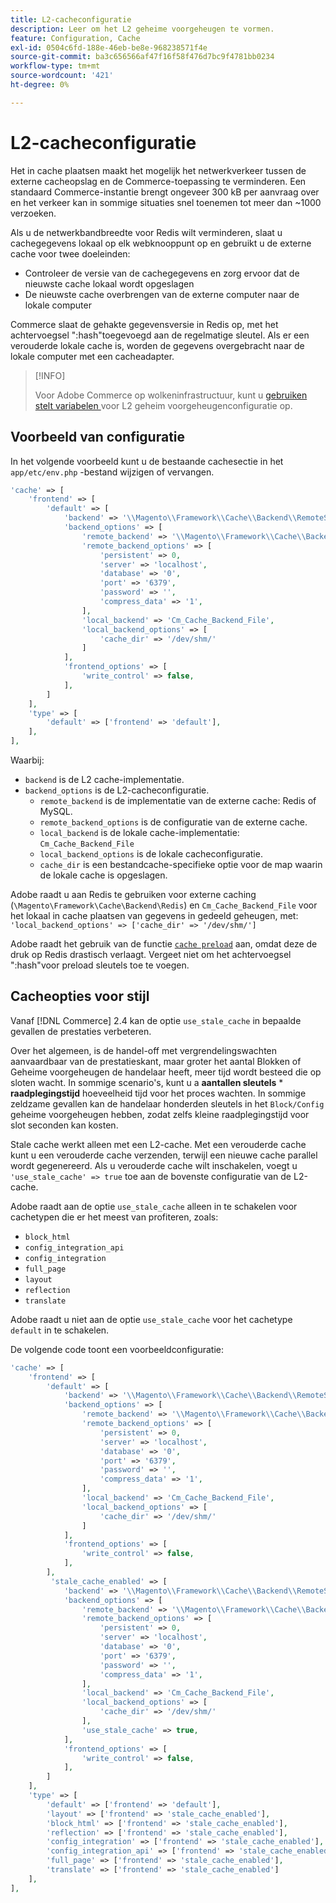 ```yaml
---
title: L2-cacheconfiguratie
description: Leer om het L2 geheime voorgeheugen te vormen.
feature: Configuration, Cache
exl-id: 0504c6fd-188e-46eb-be8e-968238571f4e
source-git-commit: ba3c656566af47f16f58f476d7bc9f4781bb0234
workflow-type: tm+mt
source-wordcount: '421'
ht-degree: 0%

---
```


# L2-cacheconfiguratie

Het in cache plaatsen maakt het mogelijk het netwerkverkeer tussen de externe cacheopslag en de Commerce-toepassing te verminderen. Een standaard Commerce-instantie brengt ongeveer 300 kB per aanvraag over en het verkeer kan in sommige situaties snel toenemen tot meer dan ~1000 verzoeken.

Als u de netwerkbandbreedte voor Redis wilt verminderen, slaat u cachegegevens lokaal op elk webknooppunt op en gebruikt u de externe cache voor twee doeleinden:

- Controleer de versie van de cachegegevens en zorg ervoor dat de nieuwste cache lokaal wordt opgeslagen
- De nieuwste cache overbrengen van de externe computer naar de lokale computer

Commerce slaat de gehakte gegevensversie in Redis op, met het achtervoegsel &quot;:hash&quot;toegevoegd aan de regelmatige sleutel. Als er een verouderde lokale cache is, worden de gegevens overgebracht naar de lokale computer met een cacheadapter.

>[!INFO]
>
>Voor Adobe Commerce op wolkeninfrastructuur, kunt u [ gebruiken stelt variabelen ](https://experienceleague.adobe.com/docs/commerce-cloud-service/user-guide/configure/env/stage/variables-deploy.html#redis_backend) voor L2 geheim voorgeheugenconfiguratie op.

## Voorbeeld van configuratie

In het volgende voorbeeld kunt u de bestaande cachesectie in het `app/etc/env.php` -bestand wijzigen of vervangen.

```php
'cache' => [
    'frontend' => [
        'default' => [
            'backend' => '\\Magento\\Framework\\Cache\\Backend\\RemoteSynchronizedCache',
            'backend_options' => [
                'remote_backend' => '\\Magento\\Framework\\Cache\\Backend\\Redis',
                'remote_backend_options' => [
                    'persistent' => 0,
                    'server' => 'localhost',
                    'database' => '0',
                    'port' => '6379',
                    'password' => '',
                    'compress_data' => '1',
                ],
                'local_backend' => 'Cm_Cache_Backend_File',
                'local_backend_options' => [
                    'cache_dir' => '/dev/shm/'
                ]
            ],
            'frontend_options' => [
                'write_control' => false,
            ],
        ]
    ],
    'type' => [
        'default' => ['frontend' => 'default'],
    ],
],
```

Waarbij:

- `backend` is de L2 cache-implementatie.
- `backend_options` is de L2-cacheconfiguratie.
   - `remote_backend` is de implementatie van de externe cache: Redis of MySQL.
   - `remote_backend_options` is de configuratie van de externe cache.
   - `local_backend` is de lokale cache-implementatie: `Cm_Cache_Backend_File`
   - `local_backend_options` is de lokale cacheconfiguratie.
   - `cache_dir` is een bestandcache-specifieke optie voor de map waarin de lokale cache is opgeslagen.

Adobe raadt u aan Redis te gebruiken voor externe caching (`\Magento\Framework\Cache\Backend\Redis`) en `Cm_Cache_Backend_File` voor het lokaal in cache plaatsen van gegevens in gedeeld geheugen, met: `'local_backend_options' => ['cache_dir' => '/dev/shm/']`

Adobe raadt het gebruik van de functie [`cache preload`](redis-pg-cache.md#redis-preload-feature) aan, omdat deze de druk op Redis drastisch verlaagt. Vergeet niet om het achtervoegsel &quot;:hash&quot;voor preload sleutels toe te voegen.

## Cacheopties voor stijl

Vanaf [!DNL Commerce] 2.4 kan de optie `use_stale_cache` in bepaalde gevallen de prestaties verbeteren.

Over het algemeen, is de handel-off met vergrendelingswachten aanvaardbaar van de prestatieskant, maar groter het aantal Blokken of Geheime voorgeheugen de handelaar heeft, meer tijd wordt besteed die op sloten wacht. In sommige scenario&#39;s, kunt u a **aantallen sleutels** \* **raadplegingstijd** hoeveelheid tijd voor het proces wachten. In sommige zeldzame gevallen kan de handelaar honderden sleutels in het `Block/Config` geheime voorgeheugen hebben, zodat zelfs kleine raadplegingstijd voor slot seconden kan kosten.

Stale cache werkt alleen met een L2-cache. Met een verouderde cache kunt u een verouderde cache verzenden, terwijl een nieuwe cache parallel wordt gegenereerd. Als u verouderde cache wilt inschakelen, voegt u `'use_stale_cache' => true` toe aan de bovenste configuratie van de L2-cache.

Adobe raadt aan de optie `use_stale_cache` alleen in te schakelen voor cachetypen die er het meest van profiteren, zoals:

- `block_html`
- `config_integration_api`
- `config_integration`
- `full_page`
- `layout`
- `reflection`
- `translate`

Adobe raadt u niet aan de optie `use_stale_cache` voor het cachetype `default` in te schakelen.

De volgende code toont een voorbeeldconfiguratie:

```php
'cache' => [
    'frontend' => [
        'default' => [
            'backend' => '\\Magento\\Framework\\Cache\\Backend\\RemoteSynchronizedCache',
            'backend_options' => [
                'remote_backend' => '\\Magento\\Framework\\Cache\\Backend\\Redis',
                'remote_backend_options' => [
                    'persistent' => 0,
                    'server' => 'localhost',
                    'database' => '0',
                    'port' => '6379',
                    'password' => '',
                    'compress_data' => '1',
                ],
                'local_backend' => 'Cm_Cache_Backend_File',
                'local_backend_options' => [
                    'cache_dir' => '/dev/shm/'
                ]
            ],
            'frontend_options' => [
                'write_control' => false,
            ],
        ],
         'stale_cache_enabled' => [
            'backend' => '\\Magento\\Framework\\Cache\\Backend\\RemoteSynchronizedCache',
            'backend_options' => [
                'remote_backend' => '\\Magento\\Framework\\Cache\\Backend\\Redis',
                'remote_backend_options' => [
                    'persistent' => 0,
                    'server' => 'localhost',
                    'database' => '0',
                    'port' => '6379',
                    'password' => '',
                    'compress_data' => '1',
                ],
                'local_backend' => 'Cm_Cache_Backend_File',
                'local_backend_options' => [
                    'cache_dir' => '/dev/shm/'
                ],
                'use_stale_cache' => true,
            ],
            'frontend_options' => [
                'write_control' => false,
            ],
        ]
    ],
    'type' => [
        'default' => ['frontend' => 'default'],
        'layout' => ['frontend' => 'stale_cache_enabled'],
        'block_html' => ['frontend' => 'stale_cache_enabled'],
        'reflection' => ['frontend' => 'stale_cache_enabled'],
        'config_integration' => ['frontend' => 'stale_cache_enabled'],
        'config_integration_api' => ['frontend' => 'stale_cache_enabled'],
        'full_page' => ['frontend' => 'stale_cache_enabled'],
        'translate' => ['frontend' => 'stale_cache_enabled']
    ],
],
```
